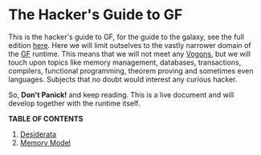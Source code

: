 # The Hacker's Guide to GF

This is the hacker's guide to GF, for the guide to the galaxy, see the full edition [here](https://en.wikipedia.org/wiki/The_Hitchhiker%27s_Guide_to_the_Galaxy).
Here we will limit outselves to the vastly narrower domain of the [GF](https://www.grammaticalframework.org) runtime. This means that we will not meet 
any [Vogons](https://en.wikipedia.org/wiki/Vogon), but we will touch upon topics like memory management, databases, transactions, compilers, 
functional programming, theorem proving and sometimes even languages. Subjects that no doubt would interest any curious hacker.

So, **Don't Panick!** and keep reading. This is a live document and will develop together with the runtime itself.

**TABLE OF CONTENTS**

1. [Desiderata](DESIDERATA.md)
2. [Memory Model](memory_model.md)

